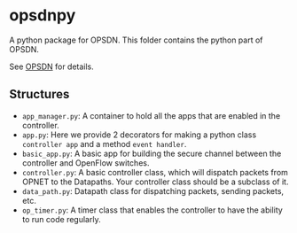 # opsdnpy

A python package for OPSDN. This folder contains the python part of OPSDN.

See [OPSDN](https://github.com/zacharyjia/OPSDN) for details.


## Structures

- `app_manager.py`: A container to hold all the apps that are enabled in the controller.
- `app.py`: Here we provide 2 decorators for making a python class `controller app` and a method `event handler`.
- `basic_app.py`: A basic app for building the secure channel between the controller and OpenFlow switches.
- `controller.py`: A basic controller class, which will dispatch packets from OPNET to the Datapaths. Your controller class should be a subclass of it.
- `data_path.py`: Datapath class for dispatching packets, sending packets, etc.
- `op_timer.py`: A timer class that enables the controller to have the ability to run code regularly.
